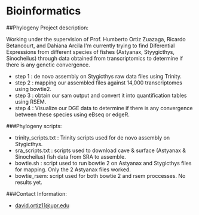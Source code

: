 # Bioinformatics

##Phylogeny Project description:

Working under the supervision of Prof. Humberto Ortiz Zuazaga, Ricardo Betancourt,
and Dahiana Arcila I'm currently trying to find Diferential Expressions from different 
species of fishes (Astyanax, Styygicthys, Sinocheilus) through data obtained from transcriptomics 
to determine if there is any genetic convergence.
+ step 1 : de novo assembly on Stygicthys raw data files using Trinity.
+ step 2 : mapping our assembled files against 14,000 transcriptomes using bowtie2.
+ step 3 : obtain our sam output and convert it into quantification tables using RSEM.
+ step 4 : Visualize our DGE data to determine if there is any convergence between these species using eBseq or edgeR.

###Phylogeny scripts:

+ trinity_scripts.txt : Trinity scripts used for de novo assembly on Stygicthys.
+ sra_scripts.txt : scripts used to download cave & surface (Astyanax & Sinocheilus) fish data from SRA to assemble.
+ bowtie.sh : script used to run bowtie 2 on  Astyanax and Stygicthys files for mapping. Only the 2 Astyanax files worked.
+ bowtie_rsem: script used for both bowtie 2 and rsem proccesses. No results yet.
  
###Contact Information:
  + david.ortiz11@upr.edu
